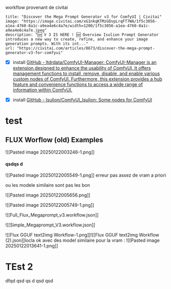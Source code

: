 workflow provenant de civitai

```embed
title: "Discover the Mega Prompt Generator v3 for ComfyUI | Civitai"
image: "https://image.civitai.com/xG1nkqKTMzGDvpLrqFT7WA/1f5c3056-a1ea-4760-8a1c-a9ea4e6c4a7e/width=1200/1f5c3056-a1ea-4760-8a1c-a9ea4e6c4a7e.jpeg"
description: "🆕 V 3 IS HERE ! 🆕 Overview Isulion Prompt Generator introduces a new way to create, refine, and enhance your image generation prompts. With its int..."
url: "https://civitai.com/articles/8673/discover-the-mega-prompt-generator-v3-for-comfyui"
```

- [x] install [GitHub - ltdrdata/ComfyUI-Manager: ComfyUI-Manager is an extension designed to enhance the usability of ComfyUI. It offers management functions to install, remove, disable, and enable various custom nodes of ComfyUI. Furthermore, this extension provides a hub feature and convenience functions to access a wide range of information within ComfyUI.](https://github.com/ltdrdata/ComfyUI-Manager)
- [x]  install [GitHub - Isulion/ComfyUI_Isulion: Some nodes for ComfyUI](https://github.com/Isulion/ComfyUI_Isulion)


# test 

## FLUX Worflow (old) Examples

[](https://github.com/Isulion/ComfyUI_Isulion#flux-worflow-old-examples)
![[Pasted image 20250122003246-1.png]]


#### qsdqs d
![[Pasted image 20250122005549-1.png]]
erreur pas assez de vram a priori 


ou les modele similaire sont pas les bon 


![[Pasted image 20250122005656.png]]


![[Pasted image 20250122005749-1.png]]

![[Full_Flux_Megaprompt_v3.workflow.json]]

![[Simple_Megaprompt_V3.workflow.json]]

![[Flux GGUF text2img Workflow-1.png]]![[Flux GGUF text2img Workflow (2).json]]locla ok avec des model similaire pour la vram : 
![[Pasted image 20250122013641-1.png]]

# TEst 2 



dfqd
qsd
qs
d
qsd
qsd